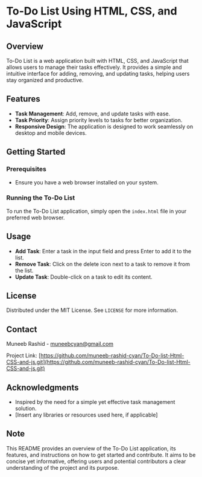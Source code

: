 # To-Do List Using HTML, CSS, and JavaScript

## Overview

To-Do List is a web application built with HTML, CSS, and JavaScript that allows users to manage their tasks effectively. It provides a simple and intuitive interface for adding, removing, and updating tasks, helping users stay organized and productive.

## Features

- **Task Management**: Add, remove, and update tasks with ease.
- **Task Priority**: Assign priority levels to tasks for better organization.
- **Responsive Design**: The application is designed to work seamlessly on desktop and mobile devices.

## Getting Started

### Prerequisites

- Ensure you have a web browser installed on your system.

### Running the To-Do List

To run the To-Do List application, simply open the `index.html` file in your preferred web browser.

## Usage

- **Add Task**: Enter a task in the input field and press Enter to add it to the list.
- **Remove Task**: Click on the delete icon next to a task to remove it from the list.
- **Update Task**: Double-click on a task to edit its content.



## License

Distributed under the MIT License. See `LICENSE` for more information.

## Contact

Muneeb Rashid - muneebcyan@gmail.com

Project Link: [https://github.com/muneeb-rashid-cyan/To-Do-list-Html-CSS-and-js.git](https://github.com/muneeb-rashid-cyan/To-Do-list-Html-CSS-and-js.git)

## Acknowledgments

- Inspired by the need for a simple yet effective task management solution.
- [Insert any libraries or resources used here, if applicable]

## Note

This README provides an overview of the To-Do List application, its features, and instructions on how to get started and contribute. It aims to be concise yet informative, offering users and potential contributors a clear understanding of the project and its purpose.
